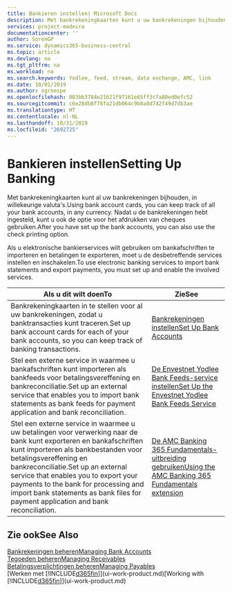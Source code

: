 ```yaml
---
title: Bankieren instellen| Microsoft Docs
description: Met bankrekeningkaarten kunt u uw bankrekeningen bijhouden en bankfeeds instellen, zoals Yodlee, om gegevens uit te wisselen.
services: project-madeira
documentationcenter: ''
author: SorenGP
ms.service: dynamics365-business-central
ms.topic: article
ms.devlang: na
ms.tgt_pltfrm: na
ms.workload: na
ms.search.keywords: Yodlee, feed, stream, data exchange, AMC, link
ms.date: 10/01/2019
ms.author: sgroespe
ms.openlocfilehash: 083bb3784e21621f97161e65ff3cfa80ed0efc52
ms.sourcegitcommit: c6e28db8f78fa21db064c9b8a8d742f49d7db3ae
ms.translationtype: HT
ms.contentlocale: nl-NL
ms.lasthandoff: 10/31/2019
ms.locfileid: "2692725"
---
```

# <a name="setting-up-banking"></a><span data-ttu-id="fcff4-103">Bankieren instellen</span><span class="sxs-lookup"><span data-stu-id="fcff4-103">Setting Up Banking</span></span>
<span data-ttu-id="fcff4-104">Met bankrekeningkaarten kunt al uw bankrekeningen bijhouden, in willekeurige valuta's.</span><span class="sxs-lookup"><span data-stu-id="fcff4-104">Using bank account cards, you can keep track of all your bank accounts, in any currency.</span></span> <span data-ttu-id="fcff4-105">Nadat u de bankrekeningen hebt ingesteld, kunt u ook de optie voor het afdrukken van cheques gebruiken.</span><span class="sxs-lookup"><span data-stu-id="fcff4-105">After you have set up the bank accounts, you can also use the check printing option.</span></span>

<span data-ttu-id="fcff4-106">Als u elektronische bankierservices wilt gebruiken om bankafschriften te importeren en betalingen te exporteren, moet u de desbetreffende services instellen en inschakelen.</span><span class="sxs-lookup"><span data-stu-id="fcff4-106">To use electronic banking services to import bank statements and  export payments, you must set up and enable the involved services.</span></span>

| <span data-ttu-id="fcff4-107">Als u dit wilt doen</span><span class="sxs-lookup"><span data-stu-id="fcff4-107">To</span></span> | <span data-ttu-id="fcff4-108">Zie</span><span class="sxs-lookup"><span data-stu-id="fcff4-108">See</span></span> |
| --- | --- |
| <span data-ttu-id="fcff4-109">Bankrekeningkaarten in te stellen voor al uw bankrekeningen, zodat u banktransacties kunt traceren.</span><span class="sxs-lookup"><span data-stu-id="fcff4-109">Set up bank account cards for each of your bank accounts, so you can keep track of banking transactions.</span></span> |[<span data-ttu-id="fcff4-110">Bankrekeningen instellen</span><span class="sxs-lookup"><span data-stu-id="fcff4-110">Set Up Bank Accounts</span></span>](bank-how-setup-bank-accounts.md) |
| <span data-ttu-id="fcff4-111">Stel een externe service in waarmee u bankafschriften kunt importeren als bankfeeds voor betalingsvereffening en bankreconciliatie.</span><span class="sxs-lookup"><span data-stu-id="fcff4-111">Set up an external service that enables you to import bank statements as bank feeds for payment application and bank reconciliation.</span></span> |[<span data-ttu-id="fcff4-112">De Envestnet Yodlee Bank Feeds-service instellen</span><span class="sxs-lookup"><span data-stu-id="fcff4-112">Set Up the Envestnet Yodlee Bank Feeds Service</span></span>](bank-how-setup-bank-statement-service.md) |
| <span data-ttu-id="fcff4-113">Stel een externe service in waarmee u uw betalingen voor verwerking naar de bank kunt exporteren en bankafschriften kunt importeren als bankbestanden voor betalingsvereffening en bankreconciliatie.</span><span class="sxs-lookup"><span data-stu-id="fcff4-113">Set up an external service that enables you to export your payments to the bank for processing  and import bank statements as bank files for payment application and bank reconciliation.</span></span> |[<span data-ttu-id="fcff4-114">De AMC Banking 365 Fundamentals-uitbreiding gebruiken</span><span class="sxs-lookup"><span data-stu-id="fcff4-114">Using the AMC Banking 365 Fundamentals extension</span></span>](ui-extensions-amc-banking.md) |

## <a name="see-also"></a><span data-ttu-id="fcff4-115">Zie ook</span><span class="sxs-lookup"><span data-stu-id="fcff4-115">See Also</span></span>
[<span data-ttu-id="fcff4-116">Bankrekeningen beheren</span><span class="sxs-lookup"><span data-stu-id="fcff4-116">Managing Bank Accounts</span></span>](bank-manage-bank-accounts.md)  
[<span data-ttu-id="fcff4-117">Tegoeden beheren</span><span class="sxs-lookup"><span data-stu-id="fcff4-117">Managing Receivables</span></span>](receivables-manage-receivables.md)  
[<span data-ttu-id="fcff4-118">Betalingsverplichtingen beheren</span><span class="sxs-lookup"><span data-stu-id="fcff4-118">Managing Payables</span></span>](payables-manage-payables.md)  
<span data-ttu-id="fcff4-119">[Werken met [!INCLUDE[d365fin](includes/d365fin_md.md)]](ui-work-product.md)</span><span class="sxs-lookup"><span data-stu-id="fcff4-119">[Working with [!INCLUDE[d365fin](includes/d365fin_md.md)]](ui-work-product.md)</span></span>
